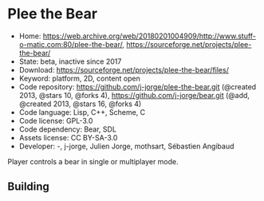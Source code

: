# Plee the Bear

- Home: https://web.archive.org/web/20180201004909/http://www.stuff-o-matic.com:80/plee-the-bear/, https://sourceforge.net/projects/plee-the-bear/
- State: beta, inactive since 2017
- Download: https://sourceforge.net/projects/plee-the-bear/files/
- Keyword: platform, 2D, content open
- Code repository: https://github.com/j-jorge/plee-the-bear.git (@created 2013, @stars 10, @forks 4), https://github.com/j-jorge/bear.git (@add, @created 2013, @stars 16, @forks 4)
- Code language: Lisp, C++, Scheme, C
- Code license: GPL-3.0
- Code dependency: Bear, SDL
- Assets license: CC BY-SA-3.0
- Developer: -, j-jorge, Julien Jorge, mothsart, Sébastien Angibaud

Player controls a bear in single or multiplayer mode.

## Building
